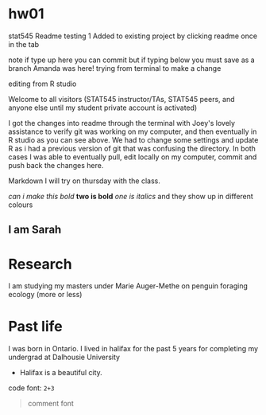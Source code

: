 # hw01
stat545
Readme testing 1
Added to existing project by clicking readme once in the tab

note if type up here you can commit but if typing below you must save as a branch
Amanda was here!
trying from terminal to make a change


editing from R studio

Welcome to all visitors (STAT545 instructor/TAs, STAT545 peers, and anyone else until my student private account is activated)

I got the changes into readme through the terminal with Joey's lovely assistance to verify git was working on my computer, and then eventually in R studio as you can see above. We had to change some settings and update R as i had a previous version of git that was confusing the directory. In both cases I was able to eventually pull, edit locally on my computer, commit and push back the changes here. 

Markdown I will try on thursday with the class. 

*can i make this bold*
**two is bold** *one is italics* and they show up in different colours 

## I am Sarah
# Research
I am studying my masters under Marie Auger-Methe on penguin foraging ecology (more or less)

# Past life
I was born in Ontario.
I lived in halifax for the past 5 years for completing my undergrad at Dalhousie University

+ Halifax is a beautiful city.

code font: 
`2+3`

> comment font
